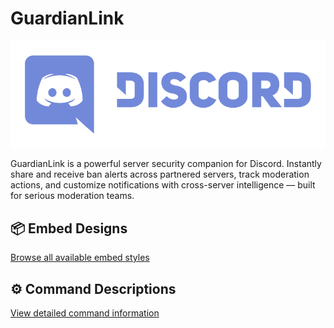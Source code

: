 # GuardianLink

![Discord](images/discord.png)

GuardianLink is a powerful server security companion for Discord. Instantly share and receive ban alerts across partnered servers, track moderation actions, and customize notifications with cross-server intelligence — built for serious moderation teams.



## 📦 Embed Designs
[Browse all available embed styles](https://github.com/afteryparty/Afterparty-Legal-Documentation/blob/main/SentinelLink/readme/embde_designs.md)

## ⚙️ Command Descriptions
[View detailed command information](readme/commands.md)
